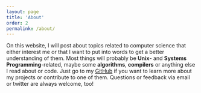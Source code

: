 ```yaml
---
layout: page
title: 'About'
order: 2
permalink: /about/
---
```


On this website, I will post about topics related to computer science that either interest me or that I want to put into words to get a better understanding of them. Most things will probably be **Unix**- and **Systems Programming**-related, maybe some **algorithms**, **compilers** or anything else I read about or code. Just go to my [GitHub](https://github.com/DanielSchuette) if you want to learn more about my projects or contribute to one of them. Questions or feedback via email or twitter are always welcome, too!
